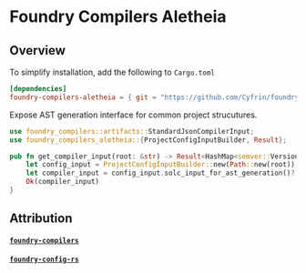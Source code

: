 # Foundry Compilers Aletheia

## Overview

To simplify installation, add the following to `Cargo.toml`

```toml
[dependencies]
foundry-compilers-aletheia = { git = "https://github.com/Cyfrin/foundry-compilers-aletheia", branch = "main", package = "foundry-compilers-aletheia" }

```

Expose AST generation interface for common project strucutures.

```rust
use foundry_compilers::artifacts::StandardJsonCompilerInput;
use foundry_compilers_aletheia::{ProjectConfigInputBuilder, Result};

pub fn get_compiler_input(root: &str) -> Result<HashMap<semver::Version, StandardJsonCompilerInput>> {
    let config_input = ProjectConfigInputBuilder::new(Path::new(root)).build()?;
    let compiler_input = config_input.solc_input_for_ast_generation()?;
    Ok(compiler_input)
}
```

## Attribution

#### [`foundry-compilers`](https://github.com/foundry-rs/compilers) 
#### [`foundry-config-rs`](https://github.com/foundry-rs/foundry) 

